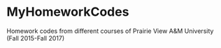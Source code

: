 # MyHomeworkCodes
Homework codes from different courses of Prairie View A&M University (Fall 2015-Fall 2017)
